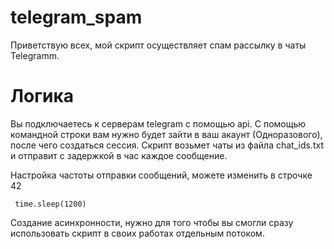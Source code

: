 # telegram_spam

Приветствую всех, мой скрипт осуществляет спам рассылку в чаты Telegramm.

# Логика

 Вы подключаетесь к серверам telegram с помощью api. С помощью командной строки вам нужно будет зайти в ваш акаунт (Одноразового), после чего создаться сессия. 
 Скрипт возьмет чаты из файла chat_ids.txt и отправит с задержкой в час каждое сообщение.

 Настройка частоты отправки сообщений, можете изменить в строчке 42

     time.sleep(1200) 

Создание асинхронности, нужно для того чтобы вы смогли сразу использовать скрипт в своих работах отдельным потоком.

 

 
